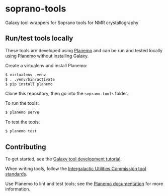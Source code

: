 # soprano-tools
Galaxy tool wrappers for Soprano tools for NMR crystallography

## Run/test tools locally
These tools are developed using [Planemo](https://github.com/galaxyproject/planemo) and can be run and tested locally using Planemo without installing Galaxy.

Create a virtualenv and install Planemo:
```bash
$ virtualenv .venv
$ . .venv/bin/activate
$ pip install planemo
```

Clone this repository, then go into the `soprano-tools` folder.

To run the tools:
```bash
$ planemo serve
```
To test the tools:
```bash
$ planemo test
```

## Contributing

To get started, see the [Galaxy tool development tutorial](https://training.galaxyproject.org/training-material/topics/dev/tutorials/tool-integration/slides.html).

When writing tools, follow the [Intergalactic Utilities Commission tool standards](https://galaxy-iuc-standards.readthedocs.io/en/latest/index.html).

Use Planemo to lint and test tools; see the [Planemo documentation](https://planemo.readthedocs.io/en/latest/index.html) for more information.